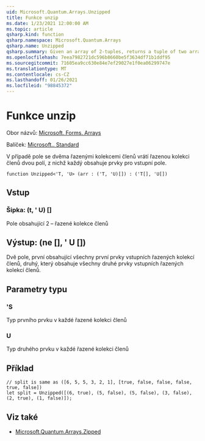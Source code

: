 ```yaml
---
uid: Microsoft.Quantum.Arrays.Unzipped
title: Funkce unzip
ms.date: 1/23/2021 12:00:00 AM
ms.topic: article
qsharp.kind: function
qsharp.namespace: Microsoft.Quantum.Arrays
qsharp.name: Unzipped
qsharp.summary: Given an array of 2-tuples, returns a tuple of two arrays, each containing the elements of the tuples of the input array.
ms.openlocfilehash: 7eea7982721dc596b8660be5f3634df71b1ddf95
ms.sourcegitcommit: 71605ea9cc630e84e7ef29027e1f0ea06299747e
ms.translationtype: MT
ms.contentlocale: cs-CZ
ms.lasthandoff: 01/26/2021
ms.locfileid: "98845372"
---
```

# <a name="unzipped-function"></a>Funkce unzip

Obor názvů: [Microsoft. Forms. Arrays](xref:Microsoft.Quantum.Arrays)

Balíček: [Microsoft.. Standard](https://nuget.org/packages/Microsoft.Quantum.Standard)


V případě pole se dvěma řazenými kolekcemi členů vrátí řazenou kolekci členů dvou polí, z nichž každý obsahuje prvky pro vstupní pole.

```qsharp
function Unzipped<'T, 'U> (arr : ('T, 'U)[]) : ('T[], 'U[])
```


## <a name="input"></a>Vstup

### <a name="arr--tu"></a>Šipka: (t, ' U) []

Pole obsahující 2 – řazené kolekce členů



## <a name="output--tu"></a>Výstup: (ne [], ' U [])

Dvě pole, první obsahující všechny první prvky vstupních řazených kolekcí členů, druhý, který obsahuje všechny druhé prvky vstupních řazených kolekcí členů.

## <a name="type-parameters"></a>Parametry typu

### <a name="t"></a>'S

Typ prvního prvku v každé řazené kolekci členů
### <a name="u"></a>U

Typ druhého prvku v každé řazené kolekci členů

## <a name="example"></a>Příklad

```qsharp
// split is same as ([6, 5, 5, 3, 2, 1], [true, false, false, false, true, false])
let split = Unzipped([(6, true), (5, false), (5, false), (3, false), (2, true), (1, false)]);
```

## <a name="see-also"></a>Viz také

- [Microsoft.Quantum.Arrays.Zipped](xref:Microsoft.Quantum.Arrays.Zipped)
